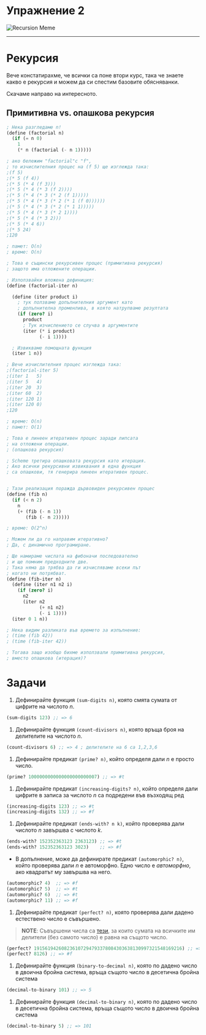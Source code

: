 # Упражнение 2

![Recursion Meme](https://miro.medium.com/v2/resize:fit:640/0*CVTYEDxT1jtWVl3t)

---

# Рекурсия

  Вече констатирахме, че всички са поне втори курс, така че знаете какво е рекурсия и можем да си спестим базовите обясняванки.

  Скачаме направо на интересното.

## Примитивна vs. опашкова рекурсия

```scheme
; Нека разгледаме n!
(define (factorial n)
  (if (= n 0)
    1
    (* n (factorial (- n 1)))))

; ако бележим "factorial"с "f",
; то изчислителния процес на (f 5) ще изглежда така:
;(f 5)
;(* 5 (f 4))
;(* 5 (* 4 (f 3)))
;(* 5 (* 4 (* 3 (f 2))))
;(* 5 (* 4 (* 3 (* 2 (f 1)))))
;(* 5 (* 4 (* 3 (* 2 (* 1 (f 0))))))
;(* 5 (* 4 (* 3 (* 2 (* 1 1)))))
;(* 5 (* 4 (* 3 (* 2 1))))
;(* 5 (* 4 (* 3 2)))
;(* 5 (* 4 6))
;(* 5 24)
;120

; памет: O(n)
; време: О(n)

; Това е същински рекурсивен процес (примитивна рекурсия)
; защото има отложените операции.

; Използвайки вложена дефиниция:
(define (factorial-iter n)

  (define (iter product i)
    ; тук ползваме допълнителния аргумент като
    ; допълнителна променлива, в която натрупваме резултата
    (if (zero? i)
      product
      ; Тук изчислението се случва в аргументите
      (iter (* i product)
            (- i 1))))

  ; Извикваме помощната функция
  (iter 1 n))

; Вече изчислителния процес изглежда така:
;(factorial-iter 5)
;(iter 1   5)
;(iter 5   4)
;(iter 20  3)
;(iter 60  2)
;(iter 120 1)
;(iter 120 0)
;120

; време: O(n)
; памет: O(1)

; Това е линеен итеративен процес заради липсата
; на отложени операции.
; (опашкова рекурсия)

; Scheme третира опашковата рекурсия като итерация.
; Ако всички рекурсивни извиквания в една функция
; са опашкови, тя генерира линеен итеративен процес.


; Тази реализация поражда дървовиден рекурсивен процес
(define (fib n)
  (if (< n 2)
    n
    (+ (fib (- n 1))
       (fib (- n 2)))))

; време: O(2^n)

; Можем ли да го направим итеративно?
; Да, с динамично програмиране.

; Ще намираме числата на фибоначи последователно
; и ще помним предходните две.
; Така няма да трябва да ги изчисляваме всеки път
; когато ни потрябват.
(define (fib-iter n)
  (define (iter n1 n2 i)
    (if (zero? i)
      n2
      (iter n2
            (+ n1 n2)
            (- i 1))))
  (iter 0 1 n))

; Нека видим разликата във времето за изпълнение:
; (time (fib 42))
; (time (fib-iter 42))

; Тогава защо изобщо бихме използвали примитивна рекурсия,
; вместо опашкова (итерация)?
```

# Задачи

1. Дефинирайте функция `(sum-digits n)`, която смята сумата от цифрите на числото $n$.

```scheme
(sum-digits 123) ;; => 6
```

1. Дефинирайте функция `(count-divisors n)`, която връща броя на делителите на числото $n$.

```scheme
(count-divisors 6) ;; => 4 ; делителите на 6 са 1,2,3,6
```

1. Дефинирайте предикат `(prime? n)`, който определя дали $n$ е просто число.

```scheme
(prime? 1000000000000000000000007) ;; => #t
```

1. Дефинирайте предикат `(increasing-digits? n)`, който определя дали цифрите в записа за числото $n$ са подредени във възходящ ред

```scheme
(increasing-digits 123) ;; => #t
(increasing-digits 132) ;; => #f
```

1. Дефинирайте предикат `(ends-with? n k)`, който проверява дали числото $n$ завършва с числото $k$.

```scheme
(ends-with? 152352363123 2363123) ;; => #t
(ends-with? 152352363123 3023)    ;; => #f
```

  - В допълнение, може да дефинирате предикат `(automorphic? n)`, който проверява дали $n$ е автоморфно. Едно число е _автоморфно_, ако квадратът му завършва на него.

```scheme
(automorphic? 4)  ;; => #f
(automorphic? 5)  ;; => #t
(automorphic? 6)  ;; => #t
(automorphic? 11) ;; => #f
```

1. Дефинирайте предикат `(perfect? n)`, която проверява дали дадено естествено число е съвършено.

> **NOTE**: Съвършени числа са [тези](https://oeis.org/A000396), за които сумата на всичките им делители (без самото число) е равна на същото число.


```scheme
(perfect? 191561942608236107294793378084303638130997321548169216) ;; => #t
(perfect? 8126) ;; => #f
```

1. Дефинирайте функция `(binary-to-decimal n)`, която по дадено число в двоична бройна система, връща същото число в десетична бройна система

```scheme
(decimal-to-binary 101) ;; => 5
```

1. Дефинирайте функция `(decimal-to-binary n)`, която по дадено число в десетична бройна система, връща същото число в двоична бройна система

```scheme
(decimal-to-binary 5) ;; => 101
```
